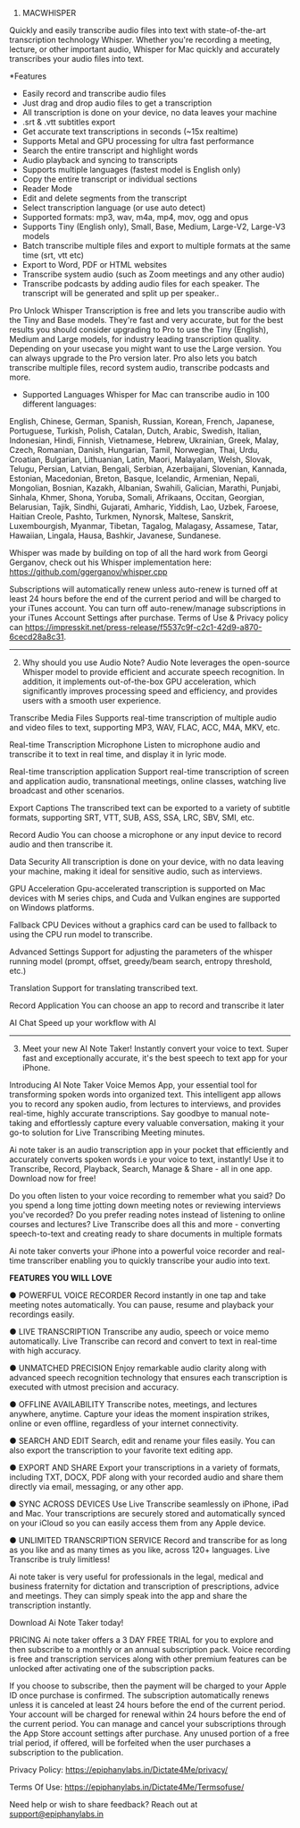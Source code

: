 1) MACWHISPER

Quickly and easily transcribe audio files into text with state-of-the-art transcription technology Whisper. Whether you're recording a meeting, lecture, or other important audio, Whisper for Mac quickly and accurately transcribes your audio files into text.

*Features

- Easily record and transcribe audio files
- Just drag and drop audio files to get a transcription
- All transcription is done on your device, no data leaves your machine
- .srt & .vtt subtitles export
- Get accurate text transcriptions in seconds (~15x realtime)
- Supports Metal and GPU processing for ultra fast performance
- Search the entire transcript and highlight words
- Audio playback and syncing to transcripts
- Supports multiple languages (fastest model is English only)
- Copy the entire transcript or individual sections
- Reader Mode
- Edit and delete segments from the transcript
- Select transcription language (or use auto detect)
- Supported formats: mp3, wav, m4a, mp4, mov, ogg and opus
- Supports Tiny (English only), Small, Base, Medium, Large-V2, Large-V3 models
- Batch transcribe multiple files and export to multiple formats at the same time (srt, vtt etc)
- Export to Word, PDF or HTML websites
- Transcribe system audio (such as Zoom meetings and any other audio)
- Transcribe podcasts by adding audio files for each speaker. The transcript will be generated and split up per speaker..

Pro Unlock
Whisper Transcription is free and lets you transcribe audio with the Tiny and Base models. They're fast and very accurate, but for the best results you should consider upgrading to Pro to use the Tiny (English), Medium and Large models, for industry leading transcription quality. Depending on your usecase you might want to use the Large version. You can always upgrade to the Pro version later. Pro also lets you batch transcribe multiple files, record system audio, transcribe podcasts and more.

* Supported Languages
Whisper for Mac can transcribe audio in 100 different languages:

English, Chinese, German, Spanish, Russian, Korean, French, Japanese, Portuguese, Turkish, Polish, Catalan, Dutch, Arabic, Swedish, Italian, Indonesian, Hindi, Finnish, Vietnamese, Hebrew, Ukrainian, Greek, Malay, Czech, Romanian, Danish, Hungarian, Tamil, Norwegian, Thai, Urdu, Croatian, Bulgarian, Lithuanian, Latin, Maori, Malayalam, Welsh, Slovak, Telugu, Persian, Latvian, Bengali, Serbian, Azerbaijani, Slovenian, Kannada, Estonian, Macedonian, Breton, Basque, Icelandic, Armenian, Nepali, Mongolian, Bosnian, Kazakh, Albanian, Swahili, Galician, Marathi, Punjabi, Sinhala, Khmer, Shona, Yoruba, Somali, Afrikaans, Occitan, Georgian, Belarusian, Tajik, Sindhi, Gujarati, Amharic, Yiddish, Lao, Uzbek, Faroese, Haitian Creole, Pashto, Turkmen, Nynorsk, Maltese, Sanskrit, Luxembourgish, Myanmar, Tibetan, Tagalog, Malagasy, Assamese, Tatar, Hawaiian, Lingala, Hausa, Bashkir, Javanese, Sundanese.

Whisper was made by building on top of all the hard work from Georgi Gerganov, check out his Whisper implementation here: https://github.com/ggerganov/whisper.cpp

Subscriptions will automatically renew unless auto-renew is turned off at least 24 hours before the end of the current period and will be charged to your iTunes account. You can turn off auto-renew/manage subscriptions in your iTunes Account Settings after purchase. Terms of Use & Privacy policy can https://impresskit.net/press-release/f5537c9f-c2c1-42d9-a870-6cecd28a8c31.





----------------------------------------------------------------------------------------------------------------------------------------

2) Why should you use Audio Note?
Audio Note leverages the open-source Whisper model to provide efficient and accurate speech recognition. In addition, it implements out-of-the-box GPU acceleration, which significantly improves processing speed and efficiency, and provides users with a smooth user experience.

Transcribe Media Files
Supports real-time transcription of multiple audio and video files to text, supporting MP3, WAV, FLAC, ACC, M4A, MKV, etc.



Real-time Transcription Microphone
Listen to microphone audio and transcribe it to text in real time, and display it in lyric mode.



Real-time transcription application
Support real-time transcription of screen and application audio, transnational meetings, online classes, watching live broadcast and other scenarios.



Export Captions
The transcribed text can be exported to a variety of subtitle formats, supporting SRT, VTT, SUB, ASS, SSA, LRC, SBV, SMI, etc.



Record Audio
You can choose a microphone or any input device to record audio and then transcribe it.



Data Security
All transcription is done on your device, with no data leaving your machine, making it ideal for sensitive audio, such as interviews.



GPU Acceleration
Gpu-accelerated transcription is supported on Mac devices with M series chips, and Cuda and Vulkan engines are supported on Windows platforms.



Fallback CPU
Devices without a graphics card can be used to fallback to using the CPU run model to transcribe.



Advanced Settings
Support for adjusting the parameters of the whisper running model (prompt, offset, greedy/beam search, entropy threshold, etc.)



Translation
Support for translating transcribed text.



Record Application
You can choose an app to record and transcribe it later



AI Chat
Speed up your workflow with AI

----------------------------------------------------------------------------------------------------------------------------------------

3) Meet your new AI Note Taker! Instantly convert your voice to text. Super fast and exceptionally accurate, it's the best speech to text app for your iPhone.

Introducing AI Note Taker Voice Memos App, your essential tool for transforming spoken words into organized text. This intelligent app allows you to record any spoken audio, from lectures to interviews, and provides real-time, highly accurate transcriptions. Say goodbye to manual note-taking and effortlessly capture every valuable conversation, making it your go-to solution for Live Transcribing Meeting minutes.

Ai note taker is an audio transcription app in your pocket that efficiently and accurately converts spoken words i.e your voice to text, instantly! Use it to Transcribe, Record, Playback, Search, Manage & Share - all in one app. Download now for free!

Do you often listen to your voice recording to remember what you said? Do you spend a long time jotting down meeting notes or reviewing interviews you've recorded? Do you prefer reading notes instead of listening to online courses and lectures? Live Transcribe does all this and more - converting speech-to-text and creating ready to share documents in multiple formats

Ai note taker converts your iPhone into a powerful voice recorder and real-time transcriber enabling you to quickly transcribe your audio into text.

**FEATURES YOU WILL LOVE**

● POWERFUL VOICE RECORDER
Record instantly in one tap and take meeting notes automatically. You can pause, resume and playback your recordings easily.

● LIVE TRANSCRIPTION
Transcribe any audio, speech or voice memo automatically. Live Transcribe can record and convert to text in real-time with high accuracy.

● UNMATCHED PRECISION
Enjoy remarkable audio clarity along with advanced speech recognition technology that ensures each transcription is executed with utmost precision and accuracy.

● OFFLINE AVAILABILITY
Transcribe notes, meetings, and lectures anywhere, anytime. Capture your ideas the moment inspiration strikes, online or even offline, regardless of your internet connectivity.

● SEARCH AND EDIT
Search, edit and rename your files easily. You can also export the transcription to your favorite text editing app.

● EXPORT AND SHARE
Export your transcriptions in a variety of formats, including TXT, DOCX, PDF along with your recorded audio and share them directly via email, messaging, or any other app.

● SYNC ACROSS DEVICES
Use Live Transcribe seamlessly on iPhone, iPad and Mac. Your transcriptions are securely stored and automatically synced on your iCloud so you can easily access them from any Apple device.

● UNLIMITED TRANSCRIPTION SERVICE
Record and transcribe for as long as you like and as many times as you like, across 120+ languages. Live Transcribe is truly limitless!

Ai note taker is very useful for professionals in the legal, medical and business fraternity for dictation and transcription of prescriptions, advice and meetings. They can simply speak into the app and share the transcription instantly.

Download Ai Note Taker today!

PRICING
Ai note taker offers a 3 DAY FREE TRIAL for you to explore and then subscribe to a monthly or an annual subscription pack. Voice recording is free and transcription services along with other premium features can be unlocked after activating one of the subscription packs.

If you choose to subscribe, then the payment will be charged to your Apple ID once purchase is confirmed. The subscription automatically renews unless it is canceled at least 24 hours before the end of the current period. Your account will be charged for renewal within 24 hours before the end of the current period. You can manage and cancel your subscriptions through the App Store account settings after purchase. Any unused portion of a free trial period, if offered, will be forfeited when the user purchases a subscription to the publication.

Privacy Policy: https://epiphanylabs.in/Dictate4Me/privacy/

Terms Of Use: https://epiphanylabs.in/Dictate4Me/Termsofuse/

Need help or wish to share feedback? Reach out at support@epiphanylabs.in